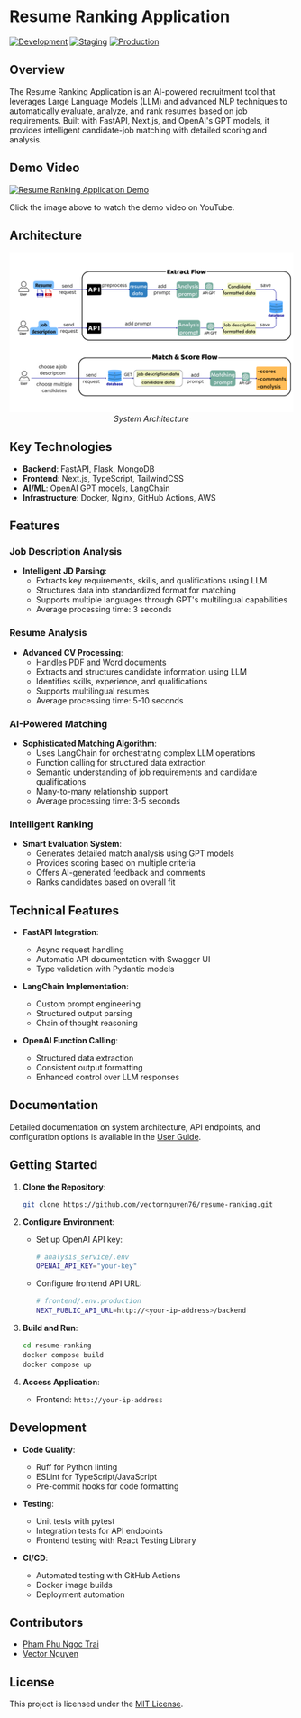 # Resume Ranking Application

[![Development](https://github.com/vectornguyen76/resume-ranking/actions/workflows/development_pipeline.yml/badge.svg)](https://github.com/vectornguyen76/resume-ranking/actions/workflows/development_pipeline.yml)
[![Staging](https://github.com/vectornguyen76/resume-ranking/actions/workflows/staging_pipeline.yml/badge.svg)](https://github.com/vectornguyen76/resume-ranking/actions/workflows/staging_pipeline.yml)
[![Production](https://github.com/vectornguyen76/resume-ranking/actions/workflows/production_pipeline.yml/badge.svg)](https://github.com/vectornguyen76/resume-ranking/actions/workflows/production_pipeline.yml)

## Overview

The Resume Ranking Application is an AI-powered recruitment tool that leverages Large Language Models (LLM) and advanced NLP techniques to automatically evaluate, analyze, and rank resumes based on job requirements. Built with FastAPI, Next.js, and OpenAI's GPT models, it provides intelligent candidate-job matching with detailed scoring and analysis.

## Demo Video

[![Resume Ranking Application Demo](https://img.youtube.com/vi/Gd178Pd48Q4/0.jpg)](https://youtu.be/Gd178Pd48Q4)

Click the image above to watch the demo video on YouTube.

## Architecture

<p align="center">
  <img src="./assets/architecture.png" alt="Architecture" />
  <br>
  <em>System Architecture</em>
</p>

## Key Technologies

- **Backend**: FastAPI, Flask, MongoDB
- **Frontend**: Next.js, TypeScript, TailwindCSS
- **AI/ML**: OpenAI GPT models, LangChain
- **Infrastructure**: Docker, Nginx, GitHub Actions, AWS

## Features

### Job Description Analysis

- **Intelligent JD Parsing**:
  - Extracts key requirements, skills, and qualifications using LLM
  - Structures data into standardized format for matching
  - Supports multiple languages through GPT's multilingual capabilities
  - Average processing time: 3 seconds

### Resume Analysis

- **Advanced CV Processing**:
  - Handles PDF and Word documents
  - Extracts and structures candidate information using LLM
  - Identifies skills, experience, and qualifications
  - Supports multilingual resumes
  - Average processing time: 5-10 seconds

### AI-Powered Matching

- **Sophisticated Matching Algorithm**:
  - Uses LangChain for orchestrating complex LLM operations
  - Function calling for structured data extraction
  - Semantic understanding of job requirements and candidate qualifications
  - Many-to-many relationship support
  - Average processing time: 3-5 seconds

### Intelligent Ranking

- **Smart Evaluation System**:
  - Generates detailed match analysis using GPT models
  - Provides scoring based on multiple criteria
  - Offers AI-generated feedback and comments
  - Ranks candidates based on overall fit

## Technical Features

- **FastAPI Integration**:

  - Async request handling
  - Automatic API documentation with Swagger UI
  - Type validation with Pydantic models

- **LangChain Implementation**:

  - Custom prompt engineering
  - Structured output parsing
  - Chain of thought reasoning

- **OpenAI Function Calling**:
  - Structured data extraction
  - Consistent output formatting
  - Enhanced control over LLM responses

## Documentation

Detailed documentation on system architecture, API endpoints, and configuration options is available in the [User Guide](./assets/presentation.pdf).

## Getting Started

1. **Clone the Repository**:

   ```bash
   git clone https://github.com/vectornguyen76/resume-ranking.git
   ```

2. **Configure Environment**:

   - Set up OpenAI API key:
     ```bash
     # analysis_service/.env
     OPENAI_API_KEY="your-key"
     ```
   - Configure frontend API URL:
     ```bash
     # frontend/.env.production
     NEXT_PUBLIC_API_URL=http://<your-ip-address>/backend
     ```

3. **Build and Run**:

   ```bash
   cd resume-ranking
   docker compose build
   docker compose up
   ```

4. **Access Application**:
   - Frontend: `http://your-ip-address`

## Development

- **Code Quality**:

  - Ruff for Python linting
  - ESLint for TypeScript/JavaScript
  - Pre-commit hooks for code formatting

- **Testing**:

  - Unit tests with pytest
  - Integration tests for API endpoints
  - Frontend testing with React Testing Library

- **CI/CD**:
  - Automated testing with GitHub Actions
  - Docker image builds
  - Deployment automation

## Contributors

- [Pham Phu Ngoc Trai](https://github.com/jayllfpt)
- [Vector Nguyen](https://github.com/vectornguyen76)

## License

This project is licensed under the [MIT License](LICENSE).
